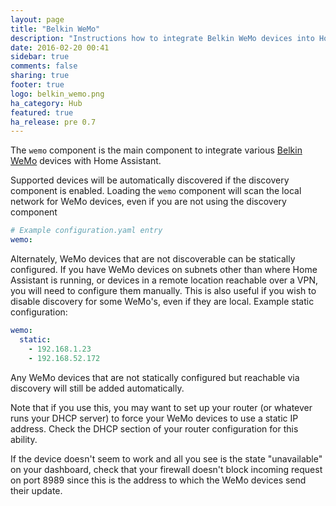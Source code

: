 ```yaml
---
layout: page
title: "Belkin WeMo"
description: "Instructions how to integrate Belkin WeMo devices into Home Assistant."
date: 2016-02-20 00:41
sidebar: true
comments: false
sharing: true
footer: true
logo: belkin_wemo.png
ha_category: Hub
featured: true
ha_release: pre 0.7
---
```


The `wemo` component is the main component to integrate various [Belkin WeMo](http://www.belkin.com/us/Products/home-automation/c/wemo-home-automation/) devices with Home Assistant.

Supported devices will be automatically discovered if the discovery component is enabled. Loading the `wemo` component will scan the local network for WeMo devices, even if you are not using the discovery component

```yaml
# Example configuration.yaml entry
wemo:
```

Alternately, WeMo devices that are not discoverable can be statically configured. If you have WeMo devices on subnets other than where Home Assistant is running, or devices in a remote location reachable over a VPN, you will need to configure them manually. This is also useful if you wish to disable discovery for some WeMo's, even if they are local. Example static configuration:

```yaml
wemo:
  static:
    - 192.168.1.23
    - 192.168.52.172
```

Any WeMo devices that are not statically configured but reachable via discovery will still be added automatically.

Note that if you use this, you may want to set up your router (or whatever runs your DHCP server) to force your WeMo devices to use a static IP address. Check the DHCP section of your router configuration for this ability.

If the device doesn't seem to work and all you see is the state "unavailable" on your dashboard, check that your firewall doesn't block incoming request on port 8989 since this is the address to which the WeMo devices send their update.
